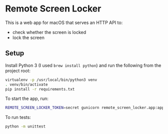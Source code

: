 # Remote Screen Locker

This is a web app for macOS that serves an HTTP API to:
* check whether the screen is locked 
* lock the screen

## Setup

Install Python 3 (I used `brew install python`) and run the following from the
project root:
```sh
virtualenv -p /usr/local/bin/python3 venv
. venv/bin/activate
pip install -r requirements.txt
```

To start the app, run:
```sh
REMOTE_SCREEN_LOCKER_TOKEN=secret gunicorn remote_screen_locker.app:app
```

To run tests:
```sh
python -m unittest
```
